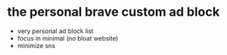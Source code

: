 # the personal brave custom ad block

- very personal ad block list
- focus in minimal (no bloat website)
- minimize sns
